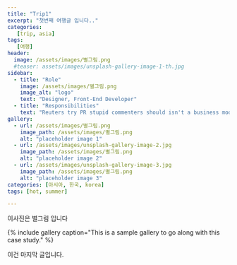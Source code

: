 ```yaml
---
title: "Trip1"
excerpt: "첫번째 여행글 입니다.."
categories:
   [trip, asia]
tags:
   [여행]
header:
  image: /assets/images/별그림.png
  #teaser: assets/images/unsplash-gallery-image-1-th.jpg
sidebar:
  - title: "Role"
    image: /assets/images/별그림.png
    image_alt: "logo"
    text: "Designer, Front-End Developer"
  - title: "Responsibilities"
    text: "Reuters try PR stupid commenters should isn't a business model"
gallery:
  - url: /assets/images/별그림.png
    image_path: /assets/images/별그림.png
    alt: "placeholder image 1"
  - url: /assets/images/unsplash-gallery-image-2.jpg
    image_path: /assets/images/별그림.png
    alt: "placeholder image 2"
  - url: /assets/images/unsplash-gallery-image-3.jpg
    image_path: /assets/images/별그림.png
    alt: "placeholder image 3"
categories: [아시아, 한국, korea]
tags: [hot, summer]

---
```


이사진은 별그림 입니다

{% include gallery caption="This is a sample gallery to go along with this case study." %}

이건 마지막 글입니다.
